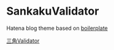 SankakuValidator
================

Hatena blog theme based on [boilerplate](https://github.com/hatena/Hatena-Blog-Themes/tree/master/boilerplate)

[三角Validator](http://sankakuvalidator.hatenablog.com/)

